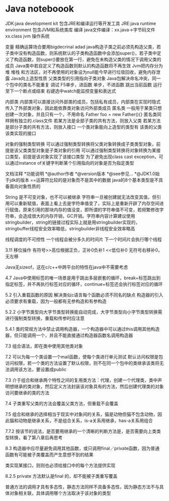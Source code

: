 # Java noteboook

JDK:java development kit 包含JRE和编译运行等开发工具
JRE:java runtime environment 包含JVM和系统类库
编译
java文件编译：xx.java->字节码文件xx.class  jvm   操作系统

变量
精确运算场合要用bigdecrinal
adad
java构造子类之前必须先构造父类，若子类中没有构造函数，则系统默认的子类构造函数中会添加super()，若子类中定义了构造函数，则super()要放在第一行，避免在未构造父类的情况下调用父类的成员
Java类中若自定义了构造函数则默认的构造函数将不再生效
Jvm把内存分为堆 堆栈 和方法区，对不再使用的对象设为null能今早进行垃圾回收，避免内存泄露
Java向上造型性质
父类类型的引用指向子类对象
Java包解决命名冲突，同一个包中的类名不能重复
调试
F5单步，进函数
单步，不进函数
跳出当前函数
运行至下一个断点或结束
右键选中watch能监控变量和表达式

内部类
内部类可以直接访问外部类的成员，包括私有成员，内部类在实现时隐式传入了外部类对象，因此能依靠类对象访问外部类成员
匿名类
一般用于某类只想创建一次对象，并且只有一个，不用命名
Father foo = new Father(){}
匿名类同样拥有独立的.class文件
若某方法是全部子类的共有方法，则放入父类
若某方法是部分子类的共有方法，则放入接口
一个类对象能向上造型的类型有
该类的父类
该类实现的接口

对象的强制类型转换
可以通过强制类型转换将父类对象转换成子类类型对象，前提是该父类类型对象是子类对象的引用
可以通过强制类型转换将对象转换为某接口类型，前提是该对象实现了该接口类型
为了避免出现class cast exception，可以通过instance of关键字判断某个引用指向的对象是否为指定类型

文档注释
*功能说明
*@author作者
*@version版本
*@see参见...
*@JDK1.0始于jdk的版本
==运算符比较的是对象而不是其中的数据
java的8个基本类型是不具备面向对象性质的

String
是不可变对象，也不可以被继承
字符串一旦被创建就无法改变其值，但引用可以重新赋值，表面上看上去是字符串值变了，实际上是重新开辟了内存空间进行赋值，原来引用的那块内存的值没变，即所谓的字符串值不可变，若频繁修改字符串，会造成很大的内存开销，GC开销。字符串内容计算建议使用stringbuilder，string的链接过程实际上就是用stringbuilder实现的，stringbuffer线程安全效率略低，stringbuilder非线程安全效率略高

线程调度的不可控性
一个线程会被分多久的时间片
下一个时间片会执行哪个线程

3.11
移位操作
有符号>>高位根据正负，正补0负补1
<<低位补0
无符号右移补0，无左移

Java无sizeof，这在c/c++中跨平台的特性在java中不需要考虑

4.7
Java中使用标签的唯一场景是用于跳出多层嵌套的循环，break+标签跳出到指定标签，并不再执行标签对应的循环，continue+标签还会执行标签对应的循环

5.2
引入重载函数的原因
解决类似c语言每个函数必须不同名的缺点
构造器的引入必须要求有重载，因为一般都有无参构造和有参构造

5.2.2
小字节类型向大字节类型转换能自动完成，大字节类型向小字节类型转换需进行强制类型转换，重载和传参时应注意

5.4.1
类的常规方法中禁止调用构造器，一个构造器中可以通过this调用其他构造器，但只能调用一个，并且不能直接通过构造器函数名调用构造器

7.3
组合语法，即在类中使用其他类对象

7.2
可以为每一个类设置一个mail函数，使每个类进行单元测试
默认访问权限是包访问权限，若一个类的方法设置了默认权限，则不在同一个包中的类继承该类将无法调用该方法，要设置成public

7.3
介于组合和继承两个特性之间的复用类方法：代理，创建一个代理类，类中声明想继承的类对象，然后定义方法封装该对象具有的方法，然后创建代理类的对象访问要继承的类的方法

7.4
子类重写父类的方法会覆盖父类方法，但重载不会覆盖

7.5
组合和继承的选择相当于现实中对象间的关系，猫是动物但猫不包含动物，因此猫和动物是继承关系，不是组合关系，is-a关系用继承，has-a关系用组合

7.7.2
按该节的说法，是否要用继承的一个清晰的判断方法是，是否需要向上类类型转换，看了第八章后再思考

8.3
构造器中应尽量避免调用其他函数，或只调用final／private函数，因为普通函数有可能被子类覆盖而产生意想不到的结果

类实现某接口，则则也必须给接口中的每个方法提供实现

8.2.5
private 方法默认是final 的，却不能被子类重写覆盖

普通方法的调用才具有多态性，静态方法同样不具备多态性，因为静态方法不与具体对象相关联，具体调用哪个方法取决于该对象的类型
